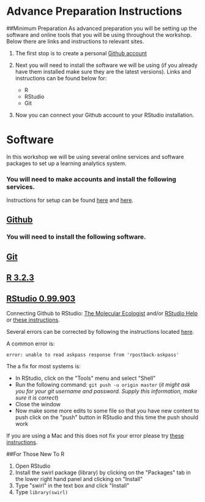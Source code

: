 # Advance Preparation Instructions

##Minimum Preparation
As advanced preparation you will be setting up the software and online tools that you will be using throughout the workshop. Below there are links and instructions to relevant sites.

1. The first stop is to create a personal [Github account](https://github.com/join?source=header)
2. Next you will need to install the software we will be using (if you already have them installed make sure they are the latest versions). Links and instructions can be found below for:
   * R
   * RStudio
   * Git

3. Now you can connect your Github account to your RStudio installation. 


# Software

In this workshop we will be using several online services and software packages to set up a learning analytics system. 

### You will need to make accounts and install the following services.

Instructions for setup can be found [here](https://help.github.com/articles/set-up-git/) and [here](https://git-scm.com/book/en/v2/Getting-Started-Installing-Git).

## [Github](https://github.com/join?source=header)

### You will need to install the following software.

## [Git](https://git-scm.com/downloads) 

## [R 3.2.3](https://www.r-project.org/)

## [RStudio 0.99.903](https://www.rstudio.com/)

Connecting Github to RStudio: [The Molecular Ecologist](http://www.molecularecologist.com/2013/11/using-github-with-r-and-rstudio/) and/or [RStudio Help](https://support.rstudio.com/hc/en-us/articles/200532077-Version-Control-with-Git-and-SVN) or 
[these instructions](https://support.rstudio.com/hc/en-us/articles/200532077-Version-Control-with-Git-and-SVN).

Several errors can be corrected by following the instructions located [here](http://happygitwithr.com/troubleshooting.html).

A common error is: 

`error: unable to read askpass response from 'rpostback-askpass'`

The a fix for most systems is:

* In RStudio, click on the "Tools" menu and select "Shell"
* Run the following command: `git push -u origin master` (*it might ask you for your git username and password. Supply this information, make sure it is correct*)
* Close the window
* Now make some more edits to some file so that you have new content to push click on the "push" button in RStudio and this time the push should work

If you are using a Mac and this does not fix your error please try [these instructions](https://github.com/core-methods-in-edm/Assignment1/blob/master/MAc%20Github%20help%20pages.pdf).

##For Those New To R

1. Open RStudio  
2. Install the swirl package (library) by clicking on the "Packages" tab in the lower right hand panel and clicking on "Install"
3. Type "swirl" in the text box and click "Install"
4. Type `library(swirl)`


 







